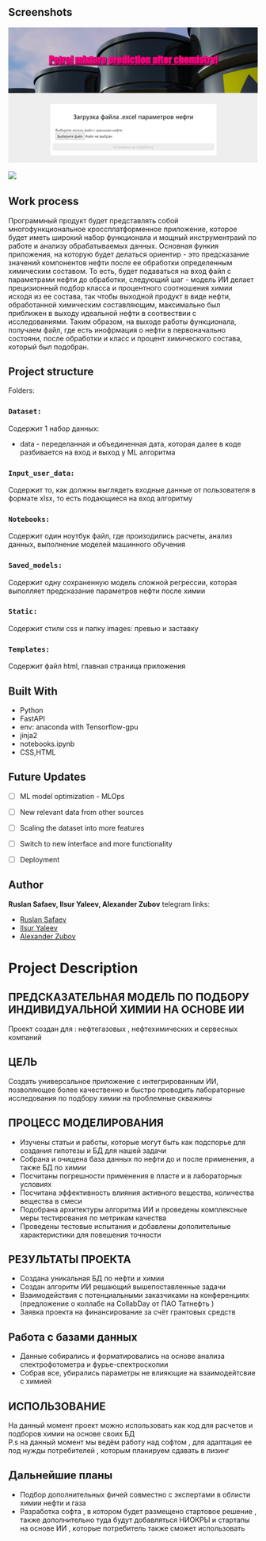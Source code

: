 <h1 align="center"><Petrol prediction></h1>

<p align="center"><project-description></p>

## Screenshots

![Home Page](/static/images/preview.jpg "Home Page")

![](/screenshots/2.png)
 
  
## Work process
Программный продукт будет представлять собой многофункциональное кроссплатформенное приложение, которое будет иметь широкий набор функционала и мощный инструментраий по работе и анализу обрабатываемых данных. Основная функия приложения, на которую будет делаться ориентир - это предсказание значений компонентов нефти после ее обработки определенным химическим составом. То есть, будет подаваться на вход файл с параметрами нефти до обработки, следующий шаг - модель ИИ делает прецизионный подбор класса и процентного соотношения химии исходя из ее состава, так чтобы выходной продукт в виде нефти, обработанной химическим составляющим, максимально был приближен в выходу идеальной нефти в соотвествии с исследованиями. Таким образом, на выходе работы функционала, получаем файл, где есть инофрмация о нефти в первоначально состояни, после обработки и класс и процент химического состава, который был подобран. 

## Project structure

Folders:

### `Dataset:`

Содержит 1 набор данных:
 - data - переделанная и объединенная дата, которая далее в коде разбивается на вход и выход у ML алгоритма
 
### `Input_user_data:`

Содержит то, как должны выглядеть входные данные от пользователя в формате xlsx, то есть подающиеся на вход алгоритму

### `Notebooks:`

Содержит один ноутбук файл, где произодились расчеты, анализ данных, выполнение моделей машинного обучения
 
### `Saved_models:`

Содержит одну сохраненную модель сложной регрессии, которая выполляет предсказание параметров нефти после химии

### `Static:`

Содержит стили css и папку images: превью и заставку

### `Templates:`
 
Содержит файл html, главная страница приложения

## Built With

- Python
- FastAPI
- env: anaconda with Tensorflow-gpu
- jinja2
- notebooks.ipynb
- CSS,HTML

## Future Updates

- [ ] ML model optimization - MLOps
- [ ] New relevant data from other sources
- [ ] Scaling the dataset into more features
- [ ] Switch to new interface and more functionality
- [ ] Deployment 


## Author

**Ruslan Safaev, Ilsur Yaleev, Alexander Zubov**
telegram links:
- [Ruslan Safaev](https://t.me/MabelHUGO)
- [Ilsur Yaleev]( https://t.me/i_yaleev)
- [Alexander Zubov](https://t.me/dump5)

# Project Description
 ## ПРЕДСКАЗАТЕЛЬНАЯ МОДЕЛЬ ПО ПОДБОРУ ИНДИВИДУАЛЬНОЙ ХИМИИ НА ОСНОВЕ ИИ
 Проект создан для : нефтегазовых , нефтехимических и сервесных компаний
 ## ЦЕЛЬ 
 Создать универсальное приложение с интегрированным ИИ, позволяющее более качественно и быстро проводить лабораторные исследования по подбору химии на проблемные скважины
 ## ПРОЦЕСС МОДЕЛИРОВАНИЯ 
 - Изучены статьи и работы, которые могут быть как подспорье для создания гипотезы и БД для нашей задачи
 - Собрана и очищена база данных по нефти до и после применения, а также БД по химии       
 - Посчитаны погрешности применения в пласте и в лабораторных условиях       
 - Посчитана эффективность влияния активного вещества, количества вещества в смеси           
 - Подобрана архитектуры алгоритма ИИ и проведены комплексные меры тестирования по метрикам качества                                           
 - Проведены тестовые испытания и добавлены дополительные характеристики для повешения точности         
 ## РЕЗУЛЬТАТЫ ПРОЕКТА
 - Создана уникальная БД по нефти и химии      
 - Создан алгоритм ИИ решающий вышепоставленные задачи        
 - Взаимодействия с потенциальными заказчиками на конференциях (предложение о коллабе на CollabDay от ПАО Татнефть )    
 - Заявка проекта на финансирование за счёт грантовых средств  
 ## Работа с базами данных
 - Данные собирались и форматировались на основе анализа спектрофотометра и фурье-спектроскопии
 - Собрав все, убирались параметры не влияющие на взаимодейтсвие с химией
 ## ИСПОЛЬЗОВАНИЕ
 На данный момент проект можно использовать как код для расчетов и подборов химии на основе своих БД    
  P.s на данный момент мы ведём работу над софтом , для адаптация  ее под нужды потребителей , которым планируем сдавать в лизинг
 ## Дальнейшие планы        
 - Подбор дополнительных фичей совместно с экспертами в облисти химии нефти и газа           
 - Разработка софта , в котором будет размещено стартовое решение , также дополнительно туда будут добавляться НИОКРЫ и стартапы на основе ИИ , которые потребитель также сможет использовать 
